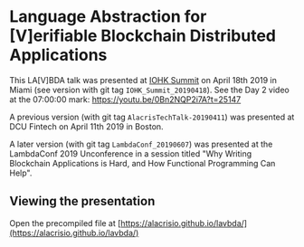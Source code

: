Language Abstraction for [V]erifiable Blockchain Distributed Applications
=========================================================================

This LA[V]BDA talk was presented at [IOHK Summit](https://iohksummit.io/)
on April 18th 2019 in Miami (see version with git tag `IOHK_Summit_20190418`).
See the Day 2 video at the 07:00:00 mark:
	https://youtu.be/0Bn2NQP2i7A?t=25147

A previous version (with git tag `AlacrisTechTalk-20190411`)
was presented at DCU Fintech on April 11th 2019 in Boston.

A later version (with git tag `LambdaConf_20190607`)
was presented at the LambdaConf 2019 Unconference in a session titled
"Why Writing Blockchain Applications is Hard, and How Functional Programming Can Help".


Viewing the presentation
------------------------

Open the precompiled file at
[https://alacrisio.github.io/lavbda/](https://alacrisio.github.io/lavbda/)
